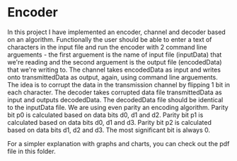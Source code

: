 # Encoder
In this project I have implemented an encoder, channel and decoder based on an algorithm. Functionally the user should be able to enter a text of characters in the input
file and run the encoder with 2 command line arguements - the first arguement is the name of input file (inputData) that we're reading and the second arguement is the
output file (encodedData) that we're writing to. The channel takes encodedData as input and writes onto transmittedData as output, again, using command line arguements. 
The idea is to corrupt the data in the transmission channel by flipping 1 bit in each character. The decoder takes corrupted data file transmittedData as input and 
outputs decodedData. The decodedData file should be identical to the inputData file. We are using even parity an encoding algorithm. Parity bit p0 is calculated based
on data bits d0, d1 and d2. Parity bit p1 is calculated based on data bits d0, d1 and d3. Parity bit p2 is calculated based on data bits d1, d2 and d3. The most 
significant bit is always 0.

For a simpler explanation with graphs and charts, you can check out the pdf file in this folder.
